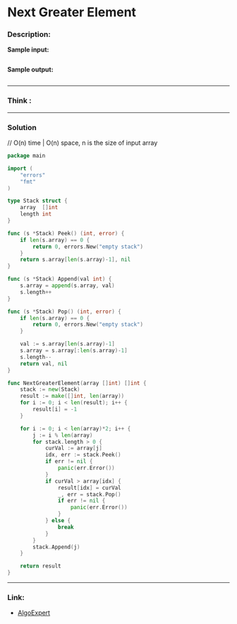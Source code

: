 # Next Greater Element

### Description:  


**Sample input:**  
```

```

**Sample output:**  
```
```


---
### Think :

---
### Solution
// O(n) time | O(n) space, n is the size of input array
```go
package main

import (
	"errors"
	"fmt"
)

type Stack struct {
	array  []int
	length int
}

func (s *Stack) Peek() (int, error) {
	if len(s.array) == 0 {
		return 0, errors.New("empty stack")
	}
	return s.array[len(s.array)-1], nil
}

func (s *Stack) Append(val int) {
	s.array = append(s.array, val)
	s.length++
}

func (s *Stack) Pop() (int, error) {
	if len(s.array) == 0 {
		return 0, errors.New("empty stack")
	}

	val := s.array[len(s.array)-1]
	s.array = s.array[:len(s.array)-1]
	s.length--
	return val, nil
}

func NextGreaterElement(array []int) []int {
	stack := new(Stack)
	result := make([]int, len(array))
	for i := 0; i < len(result); i++ {
		result[i] = -1
	}

	for i := 0; i < len(array)*2; i++ {
		j := i % len(array)
		for stack.length > 0 {
			curVal := array[j]
			idx, err := stack.Peek()
			if err != nil {
				panic(err.Error())
			}
			if curVal > array[idx] {
				result[idx] = curVal
				_, err = stack.Pop()
				if err != nil {
					panic(err.Error())
				}
			} else {
				break
			}
		}
		stack.Append(j)
	}

	return result
}

```




---

### Link:
- [AlgoExpert](https://www.algoexpert.io/questions/next-greater-element)